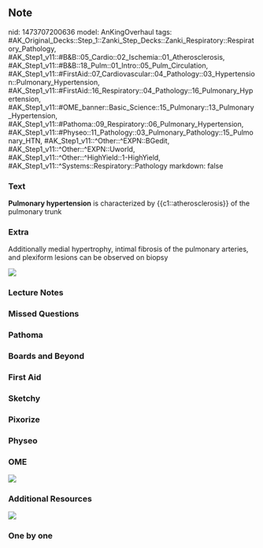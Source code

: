 ## Note
nid: 1473707200636
model: AnKingOverhaul
tags: #AK_Original_Decks::Step_1::Zanki_Step_Decks::Zanki_Respiratory::Respiratory_Pathology, #AK_Step1_v11::#B&B::05_Cardio::02_Ischemia::01_Atherosclerosis, #AK_Step1_v11::#B&B::18_Pulm::01_Intro::05_Pulm_Circulation, #AK_Step1_v11::#FirstAid::07_Cardiovascular::04_Pathology::03_Hypertension::Pulmonary_Hypertension, #AK_Step1_v11::#FirstAid::16_Respiratory::04_Pathology::16_Pulmonary_Hypertension, #AK_Step1_v11::#OME_banner::Basic_Science::15_Pulmonary::13_Pulmonary_Hypertension, #AK_Step1_v11::#Pathoma::09_Respiratory::06_Pulmonary_Hypertension, #AK_Step1_v11::#Physeo::11_Pathology::03_Pulmonary_Pathology::15_Pulmonary_HTN, #AK_Step1_v11::^Other::^EXPN::BGedit, #AK_Step1_v11::^Other::^EXPN::Uworld, #AK_Step1_v11::^Other::^HighYield::1-HighYield, #AK_Step1_v11::^Systems::Respiratory::Pathology
markdown: false

### Text
<div>
  <b>Pulmonary hypertension</b> is characterized by
  {{c1::atherosclerosis}} of the pulmonary trunk
</div>

### Extra
Additionally medial hypertrophy, intimal fibrosis of the pulmonary
arteries, and plexiform lesions can be observed on biopsy
<div><img src="paste-130725919588353.jpg"></div>

### Lecture Notes


### Missed Questions


### Pathoma


### Boards and Beyond


### First Aid


### Sketchy


### Pixorize


### Physeo


### OME
<div class="ome-widget">
  <a href=
  "https://onlinemeded.org/spa/pulmonary/pulmonary-hypertension/acquire?ref=anki">
  <img src="_OME_AnkiFlashcards_Lesson_2.png"></a>
</div>

### Additional Resources
<img src="plexiform.jpg">

### One by one

